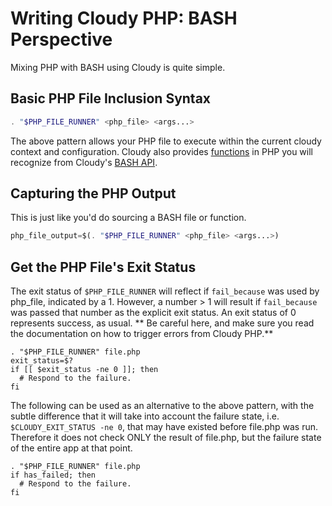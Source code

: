 <!--
id: php_bash_side
tags: ''
-->

# Writing Cloudy PHP: BASH Perspective

Mixing PHP with BASH using Cloudy is quite simple.

## Basic PHP File Inclusion Syntax

```php
. "$PHP_FILE_RUNNER" <php_file> <args...>
```

The above pattern allows your PHP file to execute within the current cloudy context and configuration. Cloudy also provides [functions](@api_functions_php) in PHP you will recognize from Cloudy's [BASH API](@api_functions).

## Capturing the PHP Output

This is just like you'd do sourcing a BASH file or function.

```php
php_file_output=$(. "$PHP_FILE_RUNNER" <php_file> <args...>)
```

## Get the PHP File's Exit Status

The exit status of `$PHP_FILE_RUNNER` will reflect if `fail_because` was used by php_file, indicated by a 1. However, a number > 1 will result if `fail_because` was passed that number as the explicit exit status. An exit status of 0 represents success, as usual.  ** Be careful here, and make sure you read the documentation on how to trigger errors from Cloudy PHP.**

```shell
. "$PHP_FILE_RUNNER" file.php
exit_status=$?
if [[ $exit_status -ne 0 ]]; then
  # Respond to the failure.
fi 
```

The following can be used as an alternative to the above pattern, with the subtle difference that it will take into account the failure state, i.e. `$CLOUDY_EXIT_STATUS -ne 0`, that may have existed before file.php was run. Therefore it does not check ONLY the result of file.php, but the failure state of the entire app at that point.

```shell
. "$PHP_FILE_RUNNER" file.php
if has_failed; then
  # Respond to the failure.
fi 
```
